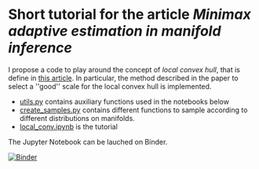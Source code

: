 # Short tutorial for the article *Minimax adaptive estimation in manifold inference*

I propose a code to play around the concept of *local convex hull*, that is define in [this article](https://arxiv.org/abs/2001.04896). In particular, the method described in the paper to select a ''good'' scale for the local convex hull is implemented.

- [utils.py](https://github.com/vincentdivol/local-convex-hull/blob/main/utils.py) contains auxiliary functions used in the notebooks below
- [create_samples.py](https://github.com/vincentdivol/local-convex-hull/blob/main/create_samples.py) contains different functions to sample according to different distributions on manifolds.
- [local_conv.ipynb](https://github.com/vincentdivol/local-convex-hull/blob/main/local_convex_hull.ipynb) is the tutorial 

The Jupyter Notebook can be lauched on Binder.

[![Binder](https://mybinder.org/badge_logo.svg)](https://mybinder.org/v2/gh/vincentdivol/local-convex-hull/HEAD?urlpath=https%3A%2F%2Fgithub.com%2Fvincentdivol%2Flocal-convex-hull%2Fblob%2Fmain%2Flocal_convex_hull.ipynb)
